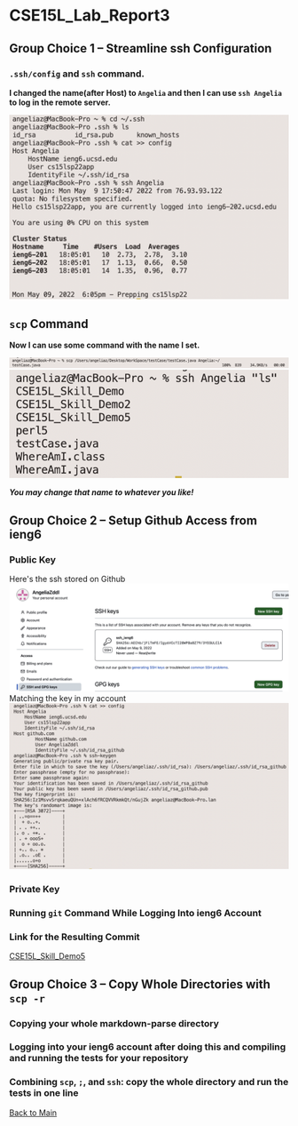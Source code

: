 # CSE15L_Lab_Report3

## Group Choice 1 – Streamline ssh Configuration

### `.ssh/config` and `ssh` command.

**I changed the name(after Host) to `Angelia` and then I can use `ssh Angelia` to log in the remote server.**

![Choice1](ChangeHostName.png)

## `scp` Command

**Now I can use some command with the name I set.**

![scp](Angelia_scp.png)
![ls](Angelia_ls.png)

***You may change that name to whatever you like!***

## Group Choice 2 – Setup Github Access from ieng6

### Public Key
Here's the ssh stored on Github
![ssh](github_ssh.png)
Matching the key in my account
![ssh2](account_ssh.png)

### Private Key


### Running `git` Command While Logging Into ieng6 Account

### Link for the Resulting Commit
[CSE15L_Skill_Demo5](https://github.com/AngeliaZddl/CSE15L_Skill_Demo5/tree/main)

## Group Choice 3 – Copy Whole Directories with `scp -r`

### Copying your whole markdown-parse directory

### Logging into your ieng6 account after doing this and compiling and running the tests for your repository

### Combining `scp`, `;`, and `ssh`: copy the whole directory and run the tests in one line

[Back to Main](https://angeliazddl.github.io/CSE15L_Lab_Report/)